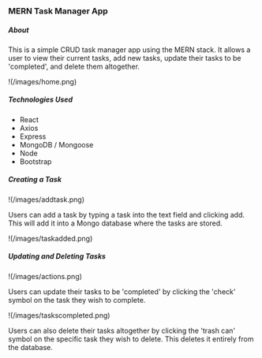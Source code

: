 ### MERN Task Manager App

##### About
This is a simple CRUD task manager app using the MERN stack. It allows a user to view their current tasks, add new tasks, update their tasks to be 'completed', and delete them altogether.

!(/images/home.png)

##### Technologies Used
- React
- Axios
- Express
- MongoDB / Mongoose
- Node
- Bootstrap

##### Creating a Task
!(/images/addtask.png)

Users can add a task by typing a task into the text field and clicking add. This will add it into a Mongo database where the tasks are stored.

!(/images/taskadded.png)

##### Updating and Deleting Tasks
!(/images/actions.png)

Users can update their tasks to be 'completed' by clicking the 'check' symbol on the task they wish to complete. 

!(/images/taskscompleted.png)

Users can also delete their tasks altogether by clicking the 'trash can' symbol on the specific task they wish to delete. This deletes it entirely from the database.

